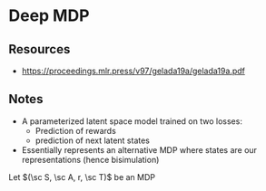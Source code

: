 # Deep MDP

## Resources
- https://proceedings.mlr.press/v97/gelada19a/gelada19a.pdf

## Notes
- A parameterized latent space model trained on two losses:
	- Prediction of rewards
	- prediction of next latent states
- Essentially represents an alternative MDP where states are our representations (hence bisimulation)

Let $(\sc S, \sc A, r, \sc T)$ be an MDP
